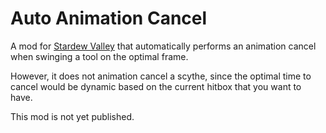 # Auto Animation Cancel

A mod for [Stardew Valley](https://www.stardewvalley.net/) that automatically performs an animation cancel when swinging a tool on the optimal frame.

However, it does not animation cancel a scythe, since the optimal time to cancel would be dynamic based on the current hitbox that you want to have.

This mod is not yet published.
